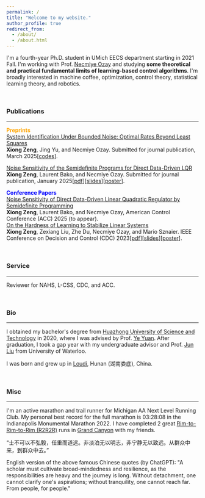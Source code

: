 ```yaml
---
permalink: /
title: "Welcome to my website."
author_profile: true
redirect_from: 
  - /about/
  - /about.html
---
```


I'm a fourth-year Ph.D. student in UMich EECS department starting in 2021 Fall. I'm working with Prof. <a href="https://web.eecs.umich.edu/~necmiye/" target="_blank">Necmiye Ozay</a> and studying **some theoretical and practical fundamental limits of learning-based control algorithms**. I'm broadly interested in machine coffee, optimization, control theory, statistical learning theory, and robotics.

&nbsp;

### Publications

***

<span style="color:orange">**Preprints**</span><br>
[System Identification Under Bounded Noise: Optimal Rates Beyond Least Squares](https://github.com/zengxiong111/zengxiong.github.io/blob/master/files/System_Identification_Under_Bounded_Noise__Optimal_Rates_Beyond_Least_Squares-27.pdf)<br>
**Xiong Zeng**, Jing Yu, and Necmiye Ozay. Submitted for journal publication, March 2025[<a href="https://github.com/jy-cds/Bounded-Noise-SysID-Minimax-Lowerbound" target="_blank">codes</a>].
 
[Noise Sensitivity of the Semidefinite Programs for Direct Data-Driven LQR](https://arxiv.org/abs/2412.19705)<br>
**Xiong Zeng**, Laurent Bako, and Necmiye Ozay. Submitted for journal publication, January 2025[<a href="https://github.com/zengxiong111/zengxiong.github.io/blob/master/files/Noise%20Sensitivity%20of%20the%20Semidefinite%20Programs%20for%20Direct%20Data-Driven%20LQR.pdf" target="_blank">pdf</a>][<a href="https://github.com/zengxiong111/zengxiong.github.io/blob/master/files/slides_Noise%20Sensitivity%20of%20DDD%20LQR%20by%20Semidefinite%20Programming.pdf" target="_blank">slides</a>][<a href="https://github.com/zengxiong111/zengxiong.github.io/blob/master/files/Poster_Noise%20Sensitivity%20of%20DDD%20LQR%20by%20Semidefinite%20Programming.pdf" target="_blank">poster</a>].


 <span style="color:blue">**Conference Papers**</span><br>
 [Noise Sensitivity of Direct Data-Driven Linear Quadratic Regulator by Semidefinite Programming](https://web.eecs.umich.edu/~necmiye/pubs/ZengBO_acc25.pdf)<br>
 **Xiong Zeng**, Laurent Bako, and Necmiye Ozay, American Control Conference (ACC) 2025 (to appear).<br>
 [On the Hardness of Learning to Stabilize Linear Systems](https://arxiv.org/abs/2311.11151)<br>
 **Xiong Zeng**, Zexiang Liu, Zhe Du, Necmiye Ozay, and Mario Sznaier. IEEE Conference on Decision and Control (CDC) 2023[<a href="https://github.com/zengxiong111/zengxiong.github.io/blob/master/files/hard_learn_to_stabilize.pdf" target="_blank">pdf</a>][<a href="https://github.com/zengxiong111/zengxiong.github.io/blob/master/files/hard_learn_stabilize_present.pdf" target="_blank">slides</a>][<a href="https://github.com/zengxiong111/zengxiong.github.io/blob/master/files/On%20The%20Hardness%20of%20Learning%20to%20Stabilize%20Linear%20Systems_Poster.pdf" target="_blank">poster</a>].

&nbsp;

### Service

***

Reviewer for NAHS, L-CSS, CDC, and ACC.

&nbsp;

### Bio

***

I obtained my bachelor's degree from <a href="http://english.hust.edu.cn/" target="_blank">Huazhong University of Science and Technology</a> in 2020, where I was advised by Prof. <a href="http://yy311.github.io/" target="_blank">Ye Yuan</a>. After graduation, I took a gap year with my undergraduate advisor and Prof. <a href="https://uwaterloo.ca/applied-mathematics/profiles/jun-liu" target="_blank">Jun Liu</a> from University of Waterloo.

I was born and grew up in <a href="https://en.wikipedia.org/wiki/Loudi" target="_blank">Loudi</a>, Hunan (湖南娄底), China.

&nbsp;

### Misc

***

I'm an active marathon and trail runner for Michigan AA Next Level Running Club. My personal best record for the full marathon is 03:28:08 in the Indianapolis Monumental Marathon 2022. I have completed 2 great <a href="https://www.alltrails.com/explore/recording/rim2rim2rim--2" target="_blank">Rim-to-Rim-to-Rim (R2R2R)</a> runs in <a href="https://www.nps.gov/grca/planyourvisit/index.htm" target="_blank">Grand Canyon</a> with my friends. 

“士不可以不弘毅，任重而道远。非淡泊无以明志，非宁静无以致远。从群众中来，到群众中去。”

English version of the above famous Chinese quotes (by ChatGPT): "A scholar must cultivate broad-mindedness and resilience, as the responsibilities are heavy and the journey is long. Without detachment, one cannot clarify one's aspirations; without tranquility, one cannot reach far. From people, for people."
